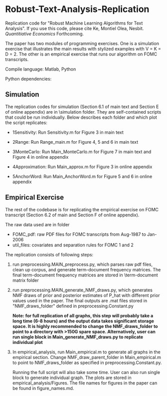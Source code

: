 # Robust-Text-Analysis-Replication
Replication code for "Robust Machine Learning Algorithms for Text Analysis". If you use this code, please cite Ke, Montiel Olea, Nesbit. *Quantitiative Economics* Forthcoming. 

The paper has two modules of programming exercises. One is a simulation exercise that illustrates the main results with stylized examples with V = K = D = 2. The other is an empirical exercise that runs our algorithm on FOMC transcripts.  

Compile language: Matlab, Python

Python dependencies: 

## Simulation

The replication codes for simulation (Section 6.1 of main text and Section E of online appendix) are in \simulation folder. They are self-contained scripts that could be run individually. Below describes each folder and which plot the script replicates:

* 1Sensitivity: Run Sensitivity.m for Figure 3 in main text

* 2Range: Run Range_main.m for Figure 4, 5 and 6 in main text

* 3MonteCarlo: Run Main_MonteCarlo.m for Figure 7 in main text and Figure 4 in online appendix

* 4Approximation: Run Main_approx.m for Figure 3 in online appendix

* 5AnchorWord: Run Main_AnchorWord.m for Figure 5 and 6 in online appendix

  

## Empirical Exercise

The rest of the codebase is for replicating the empirical exercise on FOMC transcript (Section 6.2 of main and Section F of online appendix). 

The raw data used are in folder 

* FOMC_pdf: raw PDF files for FOMC transcripts from Aug-1987 to Jan-2006
* util_files: covariates and separation rules for FOMC 1 and 2

The replication consists of following steps:

1. run preprocessing.MAIN_preprocess.py, which parses raw pdf files, clean up corpus, and generate term-document frequency matrices. The final term-document frequency matrices are stored in \term-document matrix folder

2. run preprocessing.MAIN_generate_NMF_draws.py, which generates NMF draws of prior and posterior estimates of P_hat with different prior values used in the paper. The final outputs are .mat files stored in "NMF_draws_folder" defined in preprocessing.Constant.py

   **Note: for full replication of all graphs, this step will probably take a long time (6-8 hours) and the output data takes significant storage space. It is highly recommended to change the NMF_draws_folder to point to a directory with >150G spare space. Alternatively, user can run single block in Main_generate_NMF_draws.py to replicate individual plot**

3. In empirical_analysis, run Main_empirical.m to generate all graphs in the empirical section. Change NMF_draw_parent_folder in Main_empirical.m to point to NMF_draws_folder as specified in preprocessing.Constant.py.

    Running the full script will also take some time. User can also run single block to generate individual graph. The plots are stored in empirical_analysis/Figures. The file names for figures in the paper can be found in figure_names.md.

   

